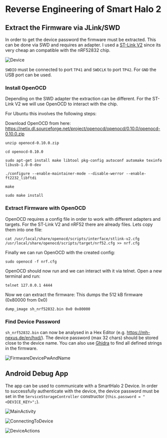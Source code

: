 # Reverse Engineering of Smart Halo 2

## Extract the Firmware via JLink/SWD

In order to get the device password the firmware must be extracted. This can be done via SWD and requires an adapter.
I used a [ST-Link V2](https://www.amazon.com/ST-Link-Emulator-Downloader-Programmer-STM32F103C8T6/dp/B09MN4TLD2/ref=sr_1_8?keywords=Stlink+V2&qid=1694816128&sr=8-8) since its very cheap an compatible with the nRF52832 chip.

![Device](images/Device.jpg "SWD for SH2 Board")

`SWDIO` must be connected to port `TP41` and `SWDCLK` to port `TP42`. For `GND` the USB port can be used. 

### Install OpenOCD

Depending on the SWD adapter the extraction can be different. For the ST-Link V2 we will use OpenOCD to interact with the chip. 

For Ubuntu this involves the following steps:

Download OpenOCD from here:
https://netix.dl.sourceforge.net/project/openocd/openocd/0.10.0/openocd-0.10.0.zip

```
unzip openocd-0.10.0.zip

cd openocd-0.10.0

sudo apt-get install make libtool pkg-config autoconf automake texinfo libusb-1.0-0-dev

./configure --enable-maintainer-mode --disable-werror --enable-ft2232_libftdi

make

sudo make install
```

### Extract Firmware with OpenOCD

OpenOCD requires a config file in order to work with different adapters and targets. For the ST-Link V2 and nRF52 there are already files.
Lets copy them into one file:
```
cat /usr/local/share/openocd/scripts/interface/stlink-v2.cfg /usr/local/share/openocd/scripts/target/nrf52.cfg >> nrf.cfg
```

Finally we can run OpenOCD with the created config:
```
sudo openocd -f nrf.cfg
```

OpenOCD should now run and we can interact with it via telnet. 
Open a new terminal and run:
```
telnet 127.0.0.1 4444
```

Now we can extract the firmware:
This dumps the 512 kB firmware (0x80000 from 0x0)
```
dump_image sh_nrf52832.bin 0x0 0x80000
```

### Find Device Password

`sh_nrf52832.bin` can now be analysed in a Hex Editor (e.g. https://mh-nexus.de/en/hxd/). 
The device password (max 32 chars) should be stored close to the device name. 
You can also use [Ghidra](https://github.com/NationalSecurityAgency/ghidra) to find all defined strings in the firmware. 

![FirmwareDevicePwAndName](images/FirmwareDevicePwAndName.jpg "Firmware: Device Password and Name")

## Android Debug App

The app can be used to communicate with a SmartHalo 2 Device.
In order to successfully authenticate with the device, the device password must be set in the `ServiceStorageController` constructor (`this.password = "<DEVICE_KEY>";`).

![MainActivity](images/MainActivity.jpg "Scanning for devices")

![ConnectingToDevice](images/ConnectingToDevice.jpg "Connecting to device")

![DeviceActions](images/DeviceActions.jpg "Device Actions")